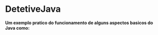 # DetetiveJava
<b>Um exemplo pratico do funcionamento de alguns aspectos basicos do Java como:</b>
<ul>
  
